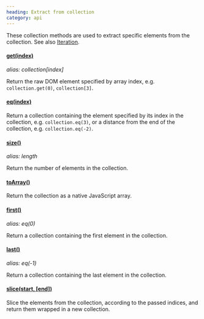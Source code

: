```yaml
--- 
heading: Extract from collection
category: api
---
```


These collection methods are used to extract specific elements from the collection. See also [Iteration](/api/#iteration).

#### [get(index)](/api/get/)
_alias: collection\[index\]_

Return the raw DOM element specified by array index, e.g. `collection.get(0)`, `collection[3]`.

#### [eq(index)](/api/eq/)

Return a collection containing the element specified by its index in the collection, e.g. `collection.eq(3)`, or a distance from the end of the collection, e.g. `collection.eq(-2)`.

#### [size()](/api/size/)
_alias: length_

Return the number of elements in the collection.

#### [toArray()](/api/toArray/)

Return the collection as a native JavaScript array.

#### [first()](/api/first/)
_alias: eq(0)_

Return a collection containing the first element in the collection.

#### [last()](/api/last/)
_alias: eq(-1)_

Return a collection containing the last element in the collection.

#### [slice(start, \[end\])](/api/slice/)

Slice the elements from the collection, according to the passed indices, and return them wrapped in a new collection.
